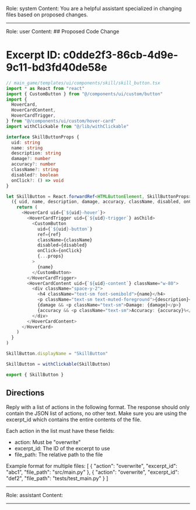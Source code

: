 Role: system
Content: You are a helpful assistant specialized in changing files based on proposed changes.
__________________
Role: user
Content: ## Proposed Code Change
# Excerpt ID: c0dde2f3-86cb-4d9e-9c11-bd3fd40de58e
```typescript
// main_game/templates/ui/components/skill/skill_button.tsx
import * as React from "react"
import { CustomButton } from "@/components/ui/custom/button"
import {
  HoverCard,
  HoverCardContent,
  HoverCardTrigger,
} from "@/components/ui/custom/hover-card"
import withClickable from "@/lib/withClickable"

interface SkillButtonProps {
  uid: string
  name: string
  description: string
  damage?: number
  accuracy?: number
  className?: string
  disabled?: boolean
  onClick?: () => void
}

let SkillButton = React.forwardRef<HTMLButtonElement, SkillButtonProps>(
  ({ uid, name, description, damage, accuracy, className, disabled, onClick, ...props }, ref) => {
    return (
      <HoverCard uid={`${uid}-hover`}>
        <HoverCardTrigger uid={`${uid}-trigger`} asChild>
          <CustomButton
            uid={`${uid}-button`}
            ref={ref}
            className={className}
            disabled={disabled}
            onClick={onClick}
            {...props}
          >
            {name}
          </CustomButton>
        </HoverCardTrigger>
        <HoverCardContent uid={`${uid}-content`} className="w-80">
          <div className="space-y-2">
            <h4 className="text-sm font-semibold">{name}</h4>
            <p className="text-sm text-muted-foreground">{description}</p>
            {damage && <p className="text-sm">Damage: {damage}</p>}
            {accuracy && <p className="text-sm">Accuracy: {accuracy}%</p>}
          </div>
        </HoverCardContent>
      </HoverCard>
    )
  }
)

SkillButton.displayName = "SkillButton"

SkillButton = withClickable(SkillButton)

export { SkillButton }
```

## Directions
Reply with a list of actions in the following format. The response should only contain the JSON list of actions, no other text.
Make sure you are using the excerpt_id which contains the entire contents of the file.

Each action in the list must have these fields:
- action: Must be "overwrite"
- excerpt_id: The ID of the excerpt to use
- file_path: The relative path to the file

Example format for multiple files:
[
    {
        "action": "overwrite",
        "excerpt_id": "abc1",
        "file_path": "src/main.py"
    },
    {
        "action": "overwrite",
        "excerpt_id": "def2",
        "file_path": "tests/test_main.py"
    }
]
__________________
Role: assistant
Content: 
__________________
